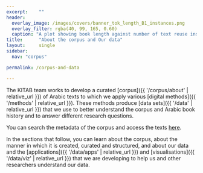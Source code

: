 ```yaml
---
excerpt:	""
header:
  overlay_image: /images/covers/banner_tok_length_B1_instances.png
  overlay_filter: rgba(40, 99, 165, 0.60)
  caption: "A plot showing book length against number of text reuse instances"
title:		"About the corpus and Our data"
layout:		single
sidebar:
  nav: "corpus"

permalink: /corpus-and-data

---
```

The KITAB team works to develop a curated [corpus]({{ '/corpus/about' | relative_url }}) of Arabic texts to which we apply various [digital methods]({{ '/methods' | relative_url }}). These methods produce [data sets]({{ '/data' |  relative_url }}) that we use to better understand the corpus and Arabic book history and to answer different research questions.

You can search the metadata of the corpus and access the texts [here](https://kitab-project.org/explore). 

In the sections that follow, you can learn about the corpus, about the manner in which it is created, curated and structured, and about our data and the [applications]({{ '/data/apps' | relative_url }}) and [visualisations]({{ '/data/viz' | relative_url }}) that we are developing to help us and other researchers understand our data.

